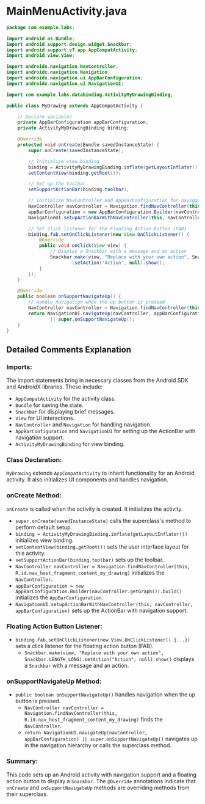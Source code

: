 # MainMenuActivity.java

```java
package com.example.labs;

import android.os.Bundle;
import android.support.design.widget.Snackbar;
import android.support.v7.app.AppCompatActivity;
import android.view.View;

import androidx.navigation.NavController;
import androidx.navigation.Navigation;
import androidx.navigation.ui.AppBarConfiguration;
import androidx.navigation.ui.NavigationUI;

import com.example.labs.databinding.ActivityMyDrawingBinding;

public class MyDrawing extends AppCompatActivity {

    // Declare variables
    private AppBarConfiguration appBarConfiguration;
    private ActivityMyDrawingBinding binding;

    @Override
    protected void onCreate(Bundle savedInstanceState) {
        super.onCreate(savedInstanceState);

        // Initialize view binding
        binding = ActivityMyDrawingBinding.inflate(getLayoutInflater());
        setContentView(binding.getRoot());

        // Set up the toolbar
        setSupportActionBar(binding.toolbar);

        // Initialize NavController and AppBarConfiguration for navigation
        NavController navController = Navigation.findNavController(this, R.id.nav_host_fragment_content_my_drawing);
        appBarConfiguration = new AppBarConfiguration.Builder(navController.getGraph()).build();
        NavigationUI.setupActionBarWithNavController(this, navController, appBarConfiguration);

        // Set click listener for the Floating Action Button (FAB)
        binding.fab.setOnClickListener(new View.OnClickListener() {
            @Override
            public void onClick(View view) {
                // Display a Snackbar with a message and an action
                Snackbar.make(view, "Replace with your own action", Snackbar.LENGTH_LONG)
                        .setAction("Action", null).show();
            }
        });
    }

    @Override
    public boolean onSupportNavigateUp() {
        // Handle navigation when the up button is pressed
        NavController navController = Navigation.findNavController(this, R.id.nav_host_fragment_content_my_drawing);
        return NavigationUI.navigateUp(navController, appBarConfiguration)
                || super.onSupportNavigateUp();
    }
}
```
## Detailed Comments Explanation

### Imports:
The import statements bring in necessary classes from the Android SDK and AndroidX libraries. These include:

- `AppCompatActivity` for the activity class.
- `Bundle` for saving the state.
- `Snackbar` for displaying brief messages.
- `View` for UI interactions.
- `NavController` and `Navigation` for handling navigation.
- `AppBarConfiguration` and `NavigationUI` for setting up the ActionBar with navigation support.
- `ActivityMyDrawingBinding` for view binding.

### Class Declaration:
`MyDrawing` extends `AppCompatActivity` to inherit functionality for an Android activity. It also initializes UI components and handles navigation.

### onCreate Method:
`onCreate` is called when the activity is created. It initializes the activity.
- `super.onCreate(savedInstanceState)` calls the superclass's method to perform default setup.
- `binding = ActivityMyDrawingBinding.inflate(getLayoutInflater())` initializes view binding.
- `setContentView(binding.getRoot())` sets the user interface layout for this activity.
- `setSupportActionBar(binding.toolbar)` sets up the toolbar.
- `NavController navController = Navigation.findNavController(this, R.id.nav_host_fragment_content_my_drawing)` initializes the `NavController`.
- `appBarConfiguration = new AppBarConfiguration.Builder(navController.getGraph()).build()` initializes the `AppBarConfiguration`.
- `NavigationUI.setupActionBarWithNavController(this, navController, appBarConfiguration)` sets up the ActionBar with navigation support.

### Floating Action Button Listener:
- `binding.fab.setOnClickListener(new View.OnClickListener() {...})` sets a click listener for the floating action button (FAB).
  - `Snackbar.make(view, "Replace with your own action", Snackbar.LENGTH_LONG).setAction("Action", null).show()` displays a `Snackbar` with a message and an action.

### onSupportNavigateUp Method:
- `public boolean onSupportNavigateUp()` handles navigation when the up button is pressed.
  - `NavController navController = Navigation.findNavController(this, R.id.nav_host_fragment_content_my_drawing)` finds the `NavController`.
  - `return NavigationUI.navigateUp(navController, appBarConfiguration) || super.onSupportNavigateUp()` navigates up in the navigation hierarchy or calls the superclass method.

### Summary:
This code sets up an Android activity with navigation support and a floating action button to display a `Snackbar`. The `@Override` annotations indicate that `onCreate` and `onSupportNavigateUp` methods are overriding methods from their superclass.
